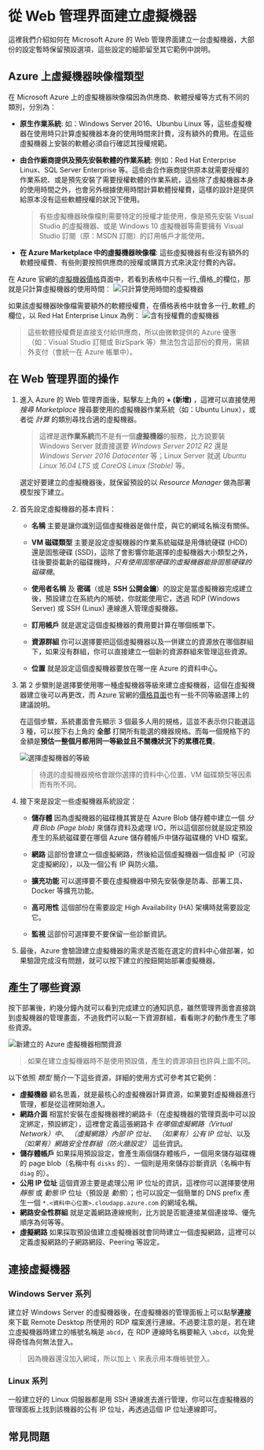# 從 Web 管理界面建立虛擬機器

這裡我們介紹如何在 Microsoft Azure 的 Web 管理界面建立一台虛擬機器，大部份的設定暫時保留預設選項，這些設定的細節留至其它範例中說明。

## Azure 上虛擬機器映像檔類型

在 Microsoft Azure 上的虛擬機器映像檔因為供應商、軟體授權等方式有不同的類別，分別為：

* **原生作業系統**: 如：Windows Server 2016、Ubunbu Linux 等，這些虛擬機器在使用時只計算虛擬機器本身的使用時間來計費，沒有額外的費用。在這些虛擬機器上安裝的軟體必須自行確認其授權規範。

* **由合作廠商提供及預先安裝軟體的作業系統**: 例如：Red Hat Enterprise Linux、SQL Server Enterprise 等。這些由合作廠商提供原本就需要授權的作業系統、或是預先安裝了需要授權軟體的作業系統，這些除了虛擬機器本身的使用時間之外，也會另外根據使用時間計算軟體授權費，這樣的設計是提供給原本沒有這些軟體授權的狀況下使用。

    > 有些虛擬機器映像檔則需要特定的授權才能使用，像是預先安裝 Visual Studio 的虛擬機器、或是 Windows 10 虛擬機器等需要擁有 Visual Studio 訂閱（原：MSDN 訂閱）的訂用帳戶才能使用。

* **在 Azure Marketplace 中的虛擬機器映像檔**: 這些虛擬機器有些沒有額外的軟體授權費、有些則要按照供應商的授權或購買方式來決定付費的內容。

在 Azure 官網的[虛擬機器價格](https://azure.microsoft.com/zh-tw/pricing/details/virtual-machines/linux/)頁面中，若看到表格中只有一行_價格_的欄位，那就是只計算虛擬機器的使用時間：
![只計算使用時間的虛擬機器](images/azure-vm-normal-price.png)

如果該虛擬機器映像檔需要額外的軟體授權費，在價格表格中就會多一行_軟體_的欄位，以 Red Hat Enterprise Linux 為例：
![含有授權費的虛擬機器](images/azure-vm-software-license.png)

> 這些軟體授權費是直接支付給供應商，所以由微軟提供的 Azure 優惠（如：Visual Studio 訂閱或 BizSpark 等）無法包含這部份的費用，需額外支付（會統一在 Azure 帳單中）。

## 在 Web 管理界面的操作

1. 進入 Azure 的 Web 管理界面後，點擊左上角的 **+ (新增)** ，這裡可以直接使用 _搜尋 Marketplace_ 搜尋要使用的虛擬機器作業系統（如：Ubuntu Linux），或者從 _計算_ 的類別尋找合適的虛擬機器。

    > 這裡是選**作業系統**而不是有一個**虛擬機器**的服務，比方說要裝 Windows Server 就直接選要 _Windows Server 2012 R2_ 還是 _Windows Server 2016 Datacenter_ 等；Linux Server 就選 _Ubuntu Linux 16.04 LTS_ 或 _CoreOS Linux (Stable)_ 等。

    選定好要建立的虛擬機器後，就保留預設的以 _Resource Manager_ 做為部署模型按下建立。

2. 首先設定虛擬機器的基本資料：

    * **名稱** 主要是讓你識別這個虛擬機器是做什麼，與它的網域名稱沒有關係。

    * **VM 磁碟類型** 主要是設定虛擬機器的作業系統磁碟是用傳統硬碟 (HDD) 還是固態硬碟 (SSD)，這除了會影響你能選擇的虛擬機器大小類型之外，往後要掛載新的磁碟機時，_只有使用固態硬碟的虛擬機器能掛固態硬碟的磁碟機_。

    * **使用者名稱** 及 **密碼**（或是 **SSH 公開金鑰**）的設定是當虛擬機器完成建立後，預設建立在系統內的帳號，你就能使用它，透過 RDP (Windows Server) 或 SSH (Linux) 連線進入管理虛擬機器。

    * **訂用帳戶** 就是選定這個虛擬機器的費用要計算在哪個帳單下。

    * **資源群組** 你可以選擇要把這個虛擬機器以及一併建立的資源放在哪個群組下，如果沒有群組，你可以直接建立一個新的資源群組來管理這些資源。

    * **位置** 就是設定這個虛擬機器要放在哪一座 Azure 的資料中心。

3. 第 2 步驟則是選擇要使用哪一種虛擬機器等級來建立虛擬機器，這個在虛擬機器建立後可以再更改，而 Azure 官網的[價格頁面](https://azure.microsoft.com/zh-tw/pricing/details/virtual-machines/)也有一些不同等級選擇上的建議說明。

    在這個步驟，系統畫面會先顯示 3 個最多人用的規格，這並不表示你只能選這 3 種，可以按下右上角的 **全部** 打開所有能選的機器規格。而每一個規格下的金額是**預估一整個月都用同一等級並且不關機狀況下的累積花費**。

    ![選擇虛擬機器的等級](images/azure-vm-selecting-size.png)

    > 待選的虛擬機器規格會跟你選擇的資料中心位置、VM 磁碟類型等因素而有所不同。

4. 接下來是設定一些虛擬機器系統設定：

    * **儲存體** 因為虛擬機器的磁碟機其實是在 Azure Blob 儲存體中建立一個 _分頁 Blob (Page blob)_ 來儲存資料及處理 I/O，所以這個部份就是設定預設產生的系統磁碟要在哪個 Azure 儲存體帳戶中儲存磁碟機的 VHD 檔案。

    * **網路** 這部份會建立一個虛擬網路，然後給這個虛擬機器一個虛擬 IP（可設定虛擬網段），以及一個公有 IP 與防火牆。

    * **擴充功能** 可以選擇要不要在虛擬機器中預先安裝像是防毒、部署工具、Docker 等擴充功能。

    * **高可用性** 這個部份在需要設定 High Availability (HA) 架構時就需要設定它。

    * **監視** 這部份可選擇要不要保留一些診斷資訊。

5. 最後，Azure 會驗證建立虛擬機器的需求是否能在選定的資料中心做部署，如果驗證完成沒有問題，就可以按下建立的按鈕開始部署虛擬機器。

## 產生了哪些資源

按下部署後，約幾分鐘內就可以看到完成建立的通知訊息，雖然管理界面會直接跳到虛擬機器的管理畫面，不過我們可以點一下資源群組，看看剛才的動作產生了哪些資源。

![新建立的 Azure 虛擬機器相關資源](images/azure-vm-created.png)

> 如果在建立虛擬機器時不是使用預設值，產生的資源項目也許與上圖不同。

以下依照 _類型_ 簡介一下這些資源，詳細的使用方式可參考其它範例：

* **虛擬機器** 顧名思義，就是最核心的虛擬機器計算資源，如果要對虛擬機器進行管理，都是從這裡開始進入。
* **網路介面** 相當於安裝在虛擬機器裡的網路卡（在虛擬機器的管理頁面中可以設定綁定，預設綁定），這裡會定義這張網路卡 _在哪個虛擬網路（Virtual Network）中_、 _（虛擬網路）內部 IP 位址_、 _（如果有）公有 IP 位址_、以及 _（如果有）網路安全性群組（防火牆設定）_ 這些資訊。
* **儲存體帳戶** 如果採用預設設定，會產生兩個儲存體帳戶，一個用來儲存磁碟機的 page blob（名稱中有 `disks` 的）、一個則是用來儲存診斷資訊（名稱中有 `diag` 的）。
* **公用 IP 位址** 這個資源主要是處理公用 IP 位址的資訊，這裡你可以選擇要使用 _靜態_ 或 _動態_ IP 位址（預設是 _動態_）；也可以設定一個簡單的 DNS prefix 產生一個 `*.<資料中心位置>.cloudapp.azure.com` 的網域名稱。
* **網路安全性群組** 就是定義網路連線規則，比方說是否能連接某個連接埠、優先順序為何等等。
* **虛擬網路** 如果採取預設值建立虛擬機器就會同時建立一個虛擬網路，這裡可以定義虛擬網路的子網路網段、Peering 等設定。

## 連接虛擬機器

### Windows Server 系列

建立好 Windows Server 的虛擬機器後，在虛擬機器的管理面板上可以點擊**連接**來下載 Remote Desktop 所使用的 RDP 檔案進行連線。不過要注意的是，若在建立虛擬機器時建立的帳號名稱是 `abcd`，在 RDP 連線時名稱要輸入 `\abcd`，以免覺得奇怪為何無法登入。

> 因為機器還沒加入網域，所以加上 `\` 來表示用本機帳號登入。

### Linux 系列

一般建立好的 Linux 伺服器都是用 SSH 連線進去進行管理，你可以在虛擬機器的管理面板上找到該機器的公有 IP 位址，再透過這個 IP 位址連線即可。

## 常見問題